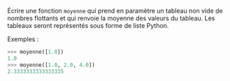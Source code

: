 Écrire une fonction `moyenne` qui prend en paramètre un tableau non vide de nombres
flottants et qui renvoie la moyenne des valeurs du tableau. Les tableaux seront
représentés sous forme de liste Python.

Exemples :
```python
>>> moyenne([1.0])
1.0
>>> moyenne([1.0, 2.0, 4.0])
2.3333333333333335
```